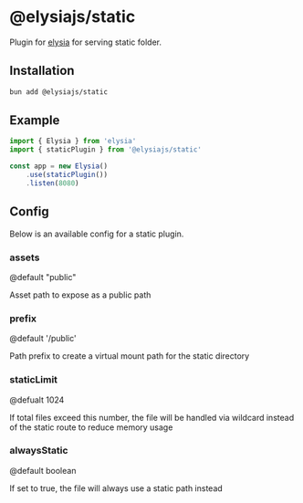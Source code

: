 # @elysiajs/static
Plugin for [elysia](https://github.com/saltyaom/elysia) for serving static folder.

## Installation
```bash
bun add @elysiajs/static
```

## Example
```typescript
import { Elysia } from 'elysia'
import { staticPlugin } from '@elysiajs/static'

const app = new Elysia()
    .use(staticPlugin())
    .listen(8080)
```

## Config
Below is an available config for a static plugin.

### assets
@default "public"

Asset path to expose as a public path

### prefix
@default '/public'

Path prefix to create a virtual mount path for the static directory

### staticLimit
@defualt 1024

If total files exceed this number, the file will be handled via wildcard instead of the static route to reduce memory usage

### alwaysStatic
@default boolean

If set to true, the file will always use a static path instead
